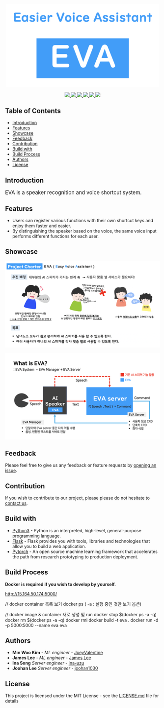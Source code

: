 <p align="center">
  <a href="http://cscp2.sogang.ac.kr/CSE4187/index.php/EVA(Easier_Voice_Assistant)">
    <img title="Logo" src="logo.png" width=500>
  </a>
</p>

<p align="center">
    <a href="https://www.python.org/downloads/release/python-350/">
        <img src="https://img.shields.io/badge/python-v3.5-blue.svg?logo=python&logoColor=white">
    </a>
    <a href="http://flask.palletsprojects.com/en/1.1.x/">
        <img src="https://img.shields.io/badge/flask-v1.1.1-blue.svg?logo=flask&logoColor=white">
    </a>
    <a href="https://pytorch.org/">
        <img src="https://img.shields.io/badge/pytorch-v1.0.0-blue.svg?logo=pytorch&logoColor=white">
    </a>
    <a href="https://www.anaconda.com/">
        <img src="https://img.shields.io/badge/anaconda-v4.7.12-blue.svg?style=flat&logo=anaconda&logoColor=white">
    </a>
    <a href="https://www.docker.com/">
        <img src="https://img.shields.io/badge/Install with-docker-blue.svg?logo=docker&logoColor=white">
    </a>
    <a href="https://github.com/ina-uzu/EVA-Easier-Voice-Assistant/issues">
        <img src="https://img.shields.io/github/issues/ina-uzu/EVA-Easier-Voice-Assistant?logo=github">
    </a>
</p>


## Table of Contents

- [Introduction](#introduction)
- [Features](#features)
- [Showcase](#showcase)
- [Feedback](#feedback)
- [Contribution](#contribution)
- [Build with](#build-with)
- [Build Process](#build-process)
- [Authors](#authors)
- [License](#license)


## Introduction
<span style="font-size:1.2em;">EVA is a speaker recognition and voice shortcut system.</span>


## Features

- Users can register various functions with their own shortcut keys and enjoy them faster and easier.
- By distinguishing the speaker based on the voice, the same voice input performs different functions for each user.


## Showcase

<p align="center">
  <img src = "motivation.png" width=700>
</p>

<p align="center">
  <img src = "diagram.png" width=700>
</p>


## Feedback

Please feel free to give us any feedback or feature requests by [opening an issue](https://github.com/ina-uzu/eva/issues).


## Contribution

If you wish to contribute to our project, please please do not hesitate to [contact us](https://github.com/ina-uzu/eva/issues).


## Build with
- [Python3](https://www.python.org/) - Python is an interpreted, high-level, general-purpose programming language.
- [Flask](http://flask.palletsprojects.com/) - Flask provides you with tools, libraries and technologies that allow you to build a web application.
- [Pytorch](https://pytorch.org/) - An open source machine learning framework that accelerates the path from research prototyping to production deployment.


## Build Process
**Docker is required if you wish to develop by yourself.**  

http://15.164.50.174:5000/

// docker container 목록 보기
docker ps  ( -a : 실행 중인 것만 보기 옵션)

// docker image & container 새로 생성 및 run
docker stop $(docker ps -a -q)
docker rm $(docker ps -a -q)
docker rmi 
docker build -t eva .
docker run -d -p 5000:5000 --name eva eva


## Authors

* **Min Woo Kim** - *ML engineer* - [JoeyValentine](https://github.com/JoeyValentine)
* **James Lee** - *ML engineer* - [James Lee](https://github.com/destructions)
* **Ina Song** *Server engineer* - [ina-uzu](https://github.com/ina-uzu)
* **Joohan Lee** *Server engineer* - [joohan1030](https://github.com/joohan1030)


## License

This project is licensed under the MIT License - see the [LICENSE.md](LICENSE.md) file for details

